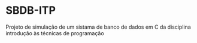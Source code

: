 # SBDB-ITP
Projeto de simulação de um sistama de banco de dados em C da disciplina introdução às técnicas de programação
